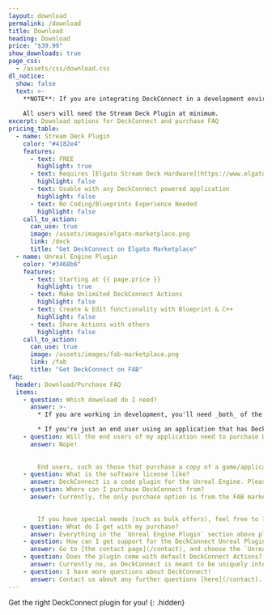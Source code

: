 ```yaml
---
layout: download
permalink: /download
title: Download
heading: Download
price: "$39.99"
show_downloads: true
page_css:
  - /assets/css/download.css
dl_notice: 
  show: false
  text: >-
    **NOTE**: If you are integrating DeckConnect in a development environment such as in your Unreal application/editor, you will need the UE plugin.  
    
    All users will need the Stream Deck Plugin at minimum.
excerpt: Download options for DeckConnect and purchase FAQ
pricing_table:
  - name: Stream Deck Plugin
    color: "#4182e4"
    features:
      - text: FREE
        highlight: true
      - text: Requires [Elgato Stream Deck Hardware](https://www.elgato.com/us/en/s/welcome-to-stream-deck)
        highlight: false
      - text: Usable with any DeckConnect powered application
        highlight: false
      - text: No Coding/Blueprints Experience Needed
        highlight: false
    call_to_action:
      can_use: true
      image: /assets/images/elgato-marketplace.png
      link: /deck
      title: "Get DeckConnect on Elgato Marketplace"
  - name: Unreal Engine Plugin
    color: "#3468b6"
    features:
      - text: Starting at {{ page.price }}
        highlight: true
      - text: Make Unlimited DeckConnect Actions
        highlight: false
      - text: Create & Edit functionality with Blueprint & C++
        highlight: false
      - text: Share Actions with others
        highlight: false
    call_to_action:
      can_use: true
      image: /assets/images/fab-marketplace.png
      link: /fab
      title: "Get DeckConnect on FAB"
faq:
  header: Download/Purchase FAQ
  items:
    - question: Which download do I need?
      answer: >- 
        * If you are working in development, you'll need _both_ of the downloads above.

        * If you're just an end user using an application that has DeckConnect, you can just download the Steam Deck plugin.
    - question: Will the end users of my application need to purchase DeckConnect?
      answer: Nope!  
      
      
        End users, such as those that purchase a copy of a game/application from a marketplace, do not need to purchase DeckConnect to use it. They would just need [the free Stream Deck plugin](/deck).
    - question: What is the software license like?
      answer: DeckConnect is a code plugin for the Unreal Engine. Please see the [FAB EULA](https://www.fab.com/eula) (specifically sections 2e, 5a, and 5b) for information about code plugin licenses.
    - question: Where can I purchase DeckConnect from?
      answer: Currently, the only purchase option is from the FAB marketplace. We might expand to other markets in the future. 
      

        If you have special needs (such as bulk offers), feel free to [contact us](/contact).
    - question: What do I get with my purchase?
      answer: Everything in the `Unreal Engine Plugin` section above plus technical support.
    - question: How can I get support for the DeckConnect Unreal Plugin?
      answer: Go to [the contact page](/contact), and choose the `Unreal Plugin Support` option. You will need your FAB Order ID, which you can find from your [Epic account's transactions page](https://www.epicgames.com/account/transactions).
    - question: Does the plugin come with default DeckConnect Actions?
      answer: Currently no, as DeckConnect is meant to be uniquely integrated into an Unreal Application.
    - question: I have more questions about DeckConnect!
      answer: Contact us about any further questions [here](/contact).
---
```


Get the right DeckConnect plugin for you!
{: .hidden}
